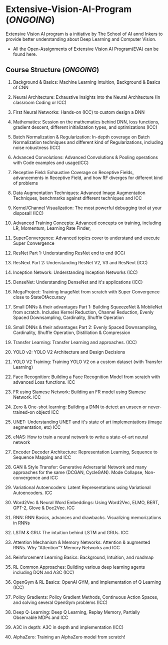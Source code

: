 # Extensive-Vision-AI-Program (*ONGOING*)

Extensive Vision AI program is a initiative by The School of AI annd Inkers to provide better understanding about Deep Learning and Computer Vision.

- All the Open-Assignments of Extensive Vision AI Program(EVA) can be found here.

## Course Structure (*ONGOING*)

1. Background & Basics: Machine Learning Intuition, Background & Basics of CNN

2. Neural Architecture: Exhaustive Insights into the Neural Architecture (In classroom Coding or ICC)

3. First Neural Networks: Hands-on (ICC) to custom design a DNN

4. Mathematics: Session on the mathematics behind DNN, loss functions, gradient descent, different initialization types, and optimizations (ICC)

5. Batch Normalization & Regularization: In-depth coverage on Batch Normalization techniques and different kind of Regularizations, including noise robustness (ICC)

6. Advanced Convolutions: Advanced Convolutions & Pooling operations with Code examples and usage(ICC)

7. Receptive Field: Exhaustive Coverage on Receptive Fields, advancements in Receptive Field, and how RF diverges for different kind of problems

8. Data Augmentation Techniques: Advanced Image Augmentation Techniques, benchmarks against different techniques and ICC

9. Kernel/Channel Visualization: The most powerful debugging tool at your disposal! (ICC)

10. Advanced Training Concepts: Advanced concepts on training, including LR, Momentum, Learning Rate Finder,

11. SuperConvergence: Advanced topics cover to understand and execute Super Convergence

12. ResNet Part 1: Understanding ResNet end to end (ICC)

13. ResNext Part 2: Understanding ResNet V2, V3 and ResNext (ICC)

14. Inception Network: Understanding Inception Networks (ICC)

15. DenseNet: Understanding DenseNet and it's applications (ICC)

16. MegaProject: Training ImageNet from scratch with Super Convergence close to StateOfAccuracy

17. Small DNNs & their advantages Part 1: Building SqueezeNet & MobileNet from scratch. Includes Kernel Reduction, Channel Reduction, Evenly Spaced Downsampling, Cardinality, Shuffle Operation

18. Small DNNs & their advantages Part 2: Evenly Spaced Downsampling, Cardinality, Shuffle Operation, Distillation & Compression

19. Transfer Learning: Transfer Learning and approaches. (ICC)

20. YOLO v2: YOLO V2 Architecture and Design Decisions

21. YOLO V2 Training: Training YOLO V2 on a custom dataset (with Transfer Learning)

22. Face Recognition: Building a Face Recognition Model from scratch with advanced Loss functions. ICC

23. FR using Siamese Network: Building an FR model using Siamese Network. ICC

24. Zero & One-shot learning: Building a DNN to detect an unseen or never-trained-on object! ICC

25. UNET: Understanding UNET and it's state of art implementations (image segmentation, etc) ICC

26. eNAS: How to train a neural network to write a state-of-art neural network

27. Encoder Decoder Architecture: Representation Learning, Sequence to Sequence Mapping and ICC

28. GAN & Style Transfer: Generative Adversarial Network and many approaches for the same (DCGAN, CycleGAN). Mode Collapse, Non-convergence and ICC

29. Variational Autoencoders: Latent Representations using Variational Autoencoders. ICC

30. Word2Vec & Neural Word Embeddings: Using Word2Vec, ELMO, BERT, GPT-2, Glove & Doc2Vec. ICC

31. RNN: RNN Basics, advances and drawbacks. Visualizing memorizations in RNNs

32. LSTM & GRU: The intuition behind LSTM and GRUs. ICC

33. Attention Mechanism & Memory Networks: Attention & augmented RNNs. Why "Attention"? Memory Networks and ICC

34. Reinforcement Learning Basics: Background, Intuition, and roadmap

35. RL Common Approaches: Building various deep learning agents including DQN and A3C (ICC)

36. OpenGym & RL Basics: OpenAI GYM, and implementation of Q Learning (ICC)

37. Policy Gradients: Policy Gradient Methods, Continuous Action Spaces, and solving several OpenGym problems (ICC)

38. Deep Q-Learning: Deep Q Learning, Replay Memory, Partially Observable MDPs and ICC

39. A3C in depth: A3C in depth and implementation (ICC)

40. AlphaZero: Training an AlphaZero model from scratch!

